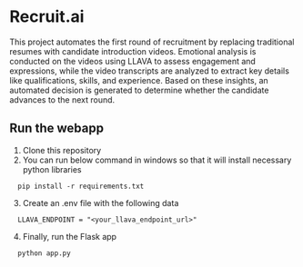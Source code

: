 # Recruit.ai

This project automates the first round of recruitment by replacing traditional resumes with candidate introduction videos. Emotional analysis is conducted on the videos using LLAVA to assess engagement and expressions, while the video transcripts are analyzed to extract key details like qualifications, skills, and experience. Based on these insights, an automated decision is generated to determine whether the candidate advances to the next round.

## Run the webapp
1. Clone this repository
2. You can run below command in windows so that it will install necessary python libraries
```
  pip install -r requirements.txt

```
3. Create an .env file with the following data
```
  LLAVA_ENDPOINT = "<your_llava_endpoint_url>"

```
4. Finally, run the Flask app
```
  python app.py

```

